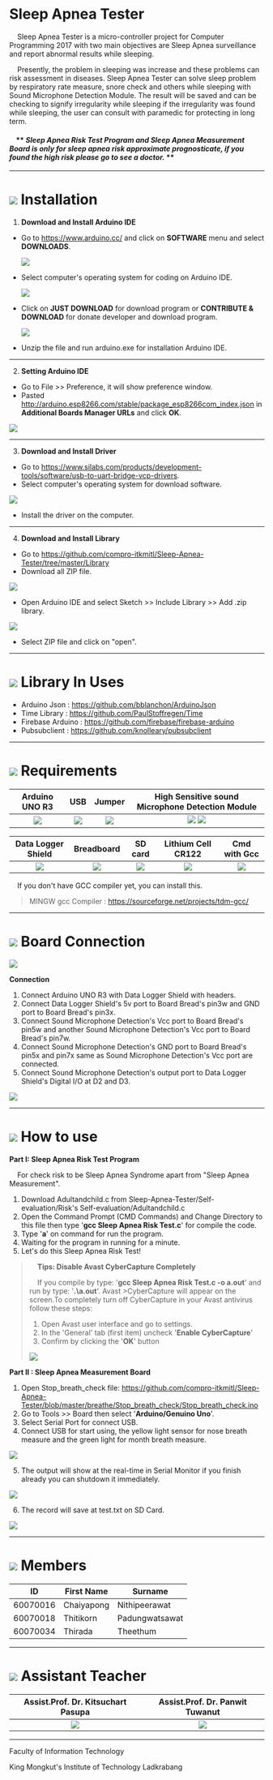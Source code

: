 # Sleep Apnea Tester
&nbsp;&nbsp;&nbsp;&nbsp;Sleep Apnea Tester is a micro-controller project for Computer Programming 2017 with two main objectives are Sleep Apnea surveillance and report abnormal results while sleeping.
  
&nbsp;&nbsp;&nbsp;&nbsp;Presently, the problem in sleeping was increase and these problems can risk assessment in diseases. Sleep Apnea Tester can solve sleep problem by respiratory rate measure, snore check and others while sleeping with Sound Microphone Detection Module. The result will be saved and can be checking to signify irregularity while sleeping if the irregularity was found while sleeping, the user can consult with paramedic for protecting in long term.

#### &nbsp;&nbsp;&nbsp;&nbsp;** ***Sleep Apnea Risk Test Program and Sleep Apnea Measurement Board is only for sleep apnea risk approximate prognosticate, if you found the high risk please go to see a doctor.*** **

---

# ![](/Self-evaluation/img/how_to_icon.png) Installation
1. **Download and Install Arduino IDE**
  - Go to https://www.arduino.cc/ and click on **SOFTWARE** menu and select **DOWNLOADS**.
  
    ![](/Self-evaluation/img/step_1_1.png)
  
  - Select computer's operating system for coding on Arduino IDE.
  
    ![](/Self-evaluation/img/step_1_2.png)
    
  - Click on **JUST DOWNLOAD** for download program or **CONTRIBUTE & DOWNLOAD** for donate developer and download program.
  
    ![](/Self-evaluation/img/step_1_3.png)
    
  - Unzip the file and run arduino.exe for installation Arduino IDE.

---

2. **Setting Arduino IDE**
  - Go to File >> Preference, it will show preference window.
  - Pasted http://arduino.esp8266.com/stable/package_esp8266com_index.json in **Additional Boards Manager URLs** and click **OK**.
  
  ![](/Self-evaluation/img/step_2_1.png)

---
  
3. **Download and Install Driver**
  - Go to https://www.silabs.com/products/development-tools/software/usb-to-uart-bridge-vcp-drivers.
  - Select computer's operating system for download software.
  
  ![](/Self-evaluation/img/step_3_1.png)

  - Install the driver on the computer.

---

4. **Download and Install Library**
  - Go to https://github.com/compro-itkmitl/Sleep-Apnea-Tester/tree/master/Library
  - Download all ZIP file.
  
  ![](/Self-evaluation/img/step_4_1.png)
  
  - Open Arduino IDE and select Sketch >> Include Library >> Add .zip library.
  
  ![](/Self-evaluation/img/step_4_2.png)
  
  - Select ZIP file and click on "open".

---

# ![](/Self-evaluation/img/library.png) Library In Uses
  - Arduino Json : https://github.com/bblanchon/ArduinoJson
  - Time Library : https://github.com/PaulStoffregen/Time
  - Firebase Arduino : https://github.com/firebase/firebase-arduino
  - Pubsubclient : https://github.com/knolleary/pubsubclient
---

# ![](/Self-evaluation/img/requirement_icon.png) Requirements
Arduino UNO R3 | USB | Jumper | High Sensitive sound Microphone Detection Module
:-: | :-: | :-: | :-:
![](/Self-evaluation/img/arduino.png) | ![](/Self-evaluation/img/usb.png) | ![](/Self-evaluation/img/jumper.png) | ![](/Self-evaluation/img/sound_module.png) ![](/Self-evaluation/img/sound_module.png)

Data Logger Shield | Breadboard | SD card  | Lithium Cell CR122 | Cmd with Gcc
:-: | :-: | :-: | :-: | :-:
![](/Self-evaluation/img/data_shield.png) | ![](/Self-evaluation/img/bread_board.png) | ![](/Self-evaluation/img/sd_card.png) | ![](/Self-evaluation/img/cell.png) | ![](/Self-evaluation/img/gcc.png)

&nbsp;&nbsp;&nbsp;&nbsp;If you don't have GCC compiler yet, you can install this.
> MINGW gcc Compiler : https://sourceforge.net/projects/tdm-gcc/

---

# ![](/Self-evaluation/img/board_icon.png) Board Connection

![](/Self-evaluation/img/Board.png)

**Connection**
  1. Connect Arduino UNO R3 with Data Logger Shield with headers.
  2. Connect Data Logger Shield's 5v port to Board Bread's pin3w and GND port to Board Bread's pin3x.
  3. Connect Sound Microphone Detection's Vcc port to Board Bread's pin5w and another Sound Microphone Detection's Vcc port to Board Bread's pin7w.
  4. Connect Sound Microphone Detection's GND port to Board Bread's pin5x and pin7x same as Sound Microphone Detection's Vcc port are connected.
  5. Connect Sound Microphone Detection's output port to Data Logger Shield's Digital I/O at D2 and D3.
  
![](/Self-evaluation/img/FinishBoard.jpg)

---

# ![](/Self-evaluation/img/step_icon.png) How to use

**Part I: Sleep Apnea Risk Test Program**

&nbsp;&nbsp;&nbsp;&nbsp;For check risk to be Sleep Apnea Syndrome apart from "Sleep Apnea Measurement".

1. Download Adultandchild.c from Sleep-Apnea-Tester/Self-evaluation/Risk's Self-evaluation/Adultandchild.c 
2. Open the Command Prompt (CMD Commands) and Change Directory to this file then type '**gcc Sleep Apnea Risk Test.c**' for compile the code. 
3. Type '**a**' on command for run the program.
4. Waiting for the program in running for a minute.
5. Let's do this Sleep Apnea Risk Test!

>&nbsp;&nbsp;&nbsp;&nbsp;**Tips: Disable Avast CyberCapture Completely**
>
>&nbsp;&nbsp;&nbsp;&nbsp;If you compile by type: '**gcc Sleep Apnea Risk Test.c -o a.out**' and run by type: '**.\a.out**'. Avast >CyberCapture will appear on the screen.To completely turn off CyberCapture in your Avast antivirus follow these steps:
>    1. Open Avast user interface and go to settings.
>    2. In the 'General' tab (first item) uncheck '**Enable CyberCapture**'
>    3. Confirm by clicking the '**OK**' button
>
>![](/Self-evaluation/img/avast_setting.png)


**Part II : Sleep Apnea Measurement Board**
  1. Open Stop_breath_check file: https://github.com/compro-itkmitl/Sleep-Apnea-Tester/blob/master/breathe/Stop_breath_check/Stop_breath_check.ino
  2. Go to Tools >> Board then select '**Arduino/Genuino Uno**'.
  3. Select Serial Port for connect USB.
  4. Connect USB for start using, the yellow light sensor for nose breath measure and the green light for month breath measure.
  
  ![](/Self-evaluation/img/Sound_sensors.png)
  
  5. The output will show at the real-time in Serial Monitor if you finish already you can shutdown it immediately.
 
  ![](/Self-evaluation/img/SerialMonitor.jpg)
  
  6. The record will save at test.txt on SD Card.

  ![](/Self-evaluation/img/SDcardOutput.jpg)
  
---

# ![](/Self-evaluation/img/rsz_team-icon.png) Members
ID | First Name | Surname
--- | --- | ---
60070016 | Chaiyapong | Nithipeerawat
60070018 | Thitikorn | Padungwatsawat
60070034 | Thirada | Theethum

---

# ![](/Self-evaluation/img/assis_icon.png) Assistant Teacher
Assist.Prof. Dr. Kitsuchart Pasupa | Assist.Prof. Dr. Panwit Tuwanut
|:-:|:-:|
|![](/Self-evaluation/img/teacher_kitsuchart.png) | ![](/Self-evaluation/img/teacher_panwit.png)|

---

Faculty of Information Technology

King Mongkut's Institute of Technology Ladkrabang
